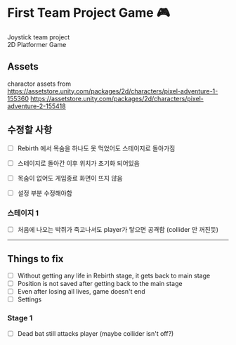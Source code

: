# First Team Project Game 🎮
Joystick team project  
2D Platformer Game

## Assets
charactor assets from  
<https://assetstore.unity.com/packages/2d/characters/pixel-adventure-1-155360>
<https://assetstore.unity.com/packages/2d/characters/pixel-adventure-2-155418>


## 수정할 사항
- [ ] Rebirth 에서 목숨을 하나도 못 먹었어도 스테이지로 돌아가짐
- [ ] 스테이지로 돌아간 이후 위치가 초기화 되어있음
- [ ] 목숨이 없어도 게임종료 화면이 뜨지 않음
- [ ] 설정 부분 수정해야함


### 스테이지 1
- [ ] 처음에 나오는 박쥐가 죽고나서도 player가 닿으면 공격함 (collider 안 꺼진듯)


---
## Things to fix
- [ ] Without getting any life in Rebirth stage, it gets back to main stage
- [ ] Position is not saved after getting back to the main stage
- [ ] Even after losing all lives, game doesn't end
- [ ] Settings
### Stage 1
- [ ] Dead bat still attacks player (maybe collider isn't off?)

